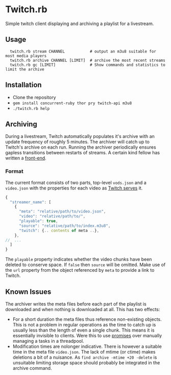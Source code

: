 # Twitch.rb
Simple twitch client displaying and archiving a playlist for a livestream.

## Usage
```
  twitch.rb stream CHANNEL           # output an m3u8 suitable for most media players
  twitch.rb archive CHANNEL [LIMIT]  # archive the most recent streams
  twitch.rb gc [LIMIT]               # Show commands and statistics to limit the archive
```

## Installation
- Clone the repository
- `gem install concurrent-ruby thor pry twitch-api m3u8`
- `./twitch.rb help`

## Archiving
During a livestream, Twitch automatically populates it's archive with an update frequency of roughly 5 minutes. The archiver will catch up to Twitch's archive on each run. Running the archiver periodically ensures gapless transitions between restarts of streams. A certain kind fellow has written a [front-end].

### Format
The current format consists of two parts, top-level `vods.json` and a `video.json` with the properties for each video as [Twitch serves][Get Videos] it.
```javascript
{
  "streamer_name": [
    {
      "meta": "relative/path/to/video.json",
      "video": "relative/path/to/",
      "playable": true,
      "source": "relative/path/to/index.m3u8",
      "twitch": {.. contents of meta ..},
    },
//  ...
  ]
}
```
The `playable` property indicates whether the video chunks have been deleted to conserve space. If `false` then `source` will be omitted. Make use of the `url` property from the object referenced by `meta` to provide a link to Twitch.

## Known Issues
The archiver writes the meta files before each part of the playlist is downloaded and when nothing is downloaded at all. This has two effects:
- For a short duration the meta files thus reference non-existing objects. This is not a problem in regular operations as the time to catch up is usually less than the length of even a single chunk. This means it is essentially invisible to clients. Were this to use [promises] over manually managing a tasks in a threadpool.
- Modification times are nolonger indicative. There is however a suitable time in the meta file `video.json`. The lack of mtime (or ctime) makes deletions a bit of a nuisance. As `find archive -mtime +20 -delete` is unsuitable limiting storage space should probably be integrated in the archive command.

[front-end]: https://github.com/aquila12/browsebirb
[Get Videos]: https://dev.twitch.tv/docs/api/reference/#get-videos
[promises]: https://github.com/ruby-concurrency/concurrent-ruby/blob/master/doc/promises.out.md#asynchronous-task
